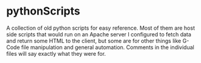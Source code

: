 # pythonScripts
A collection of old python scripts for easy reference.
Most of them are host side scripts that would run on an Apache server I configured to fetch data and return some HTML to the client, but some are for other things like G-Code file manipulation and general automation.
Comments in the individual files will say exactly what they were for.
